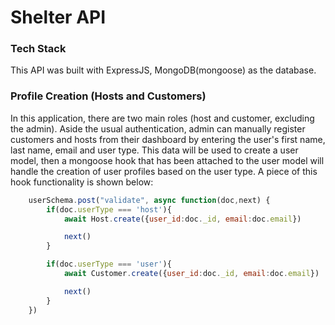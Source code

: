 # Shelter API
### Tech Stack
This API was built with ExpressJS, MongoDB(mongoose) as the database.

### Profile Creation (Hosts and Customers)
In this application, there are two main roles (host and customer, excluding the admin). Aside the usual authentication, admin can manually register customers and hosts from their dashboard by entering the user's first name, last name, email and user type. This data will be used to create a user model, then a mongoose hook that has been attached to the user model will handle the creation of user profiles based on the user type. A piece of this hook functionality is shown below:
```js
    userSchema.post("validate", async function(doc,next) {
        if(doc.userType === 'host'){
            await Host.create({user_id:doc._id, email:doc.email})

            next()
        }

        if(doc.userType === 'user'){
            await Customer.create({user_id:doc._id, email:doc.email})

            next()
        }
    })
```

